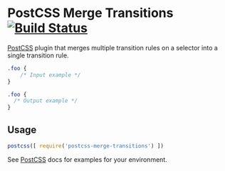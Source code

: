# PostCSS Merge Transitions [![Build Status][ci-img]][ci]

[PostCSS] plugin that merges multiple transition rules on a selector into a single transition rule.

[PostCSS]: https://github.com/postcss/postcss
[ci-img]:  https://travis-ci.org/JGJP/postcss-merge-transitions.svg
[ci]:      https://travis-ci.org/JGJP/postcss-merge-transitions

```css
.foo {
    /* Input example */
}
```

```css
.foo {
  /* Output example */
}
```

## Usage

```js
postcss([ require('postcss-merge-transitions') ])
```

See [PostCSS] docs for examples for your environment.
